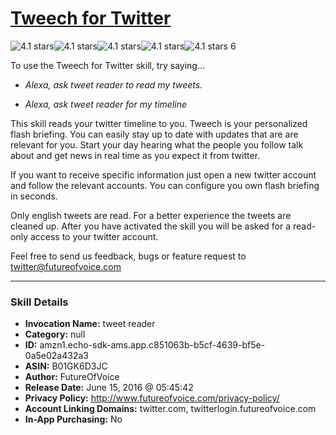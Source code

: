 # [Tweech for Twitter](http://alexa.amazon.com/#skills/amzn1.echo-sdk-ams.app.c851063b-b5cf-4639-bf5e-0a5e02a432a3)
![4.1 stars](../../images/ic_star_black_18dp_1x.png)![4.1 stars](../../images/ic_star_black_18dp_1x.png)![4.1 stars](../../images/ic_star_black_18dp_1x.png)![4.1 stars](../../images/ic_star_black_18dp_1x.png)![4.1 stars](../../images/ic_star_half_black_18dp_1x.png) 6

To use the Tweech for Twitter skill, try saying...

* *Alexa, ask tweet reader to read my tweets.*

* *Alexa, ask tweet reader for my timeline*

This skill reads your twitter timeline to you.
Tweech is your personalized flash briefing. You can easily stay up to date with updates that are are relevant for you.
Start your day hearing what the people you follow talk about and get news in real time as you expect it from twitter.

If you want to receive specific information just open a new twitter account and follow the relevant accounts. You can configure you own flash briefing in seconds.

Only english tweets are read. For a better experience the tweets are cleaned up.
After you have activated the skill you will be asked for a read-only access to your twitter account.

Feel free to send us feedback, bugs or feature request to twitter@futureofvoice.com

***

### Skill Details

* **Invocation Name:** tweet reader
* **Category:** null
* **ID:** amzn1.echo-sdk-ams.app.c851063b-b5cf-4639-bf5e-0a5e02a432a3
* **ASIN:** B01GK6D3JC
* **Author:** FutureOfVoice
* **Release Date:** June 15, 2016 @ 05:45:42
* **Privacy Policy:** http://www.futureofvoice.com/privacy-policy/
* **Account Linking Domains:** twitter.com, twitterlogin.futureofvoice.com
* **In-App Purchasing:** No
